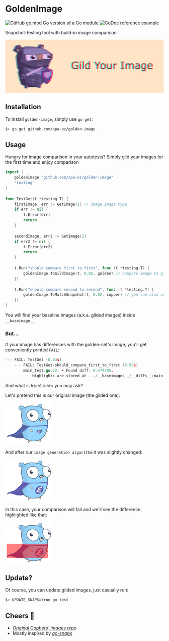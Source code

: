 # GoldenImage

[![GitHub go.mod Go version of a Go module](https://img.shields.io/github/go-mod/go-version/gomods/athens.svg)](https://github.com/opa-oz/golden-image) [![GoDoc reference example](https://img.shields.io/badge/godoc-reference-blue.svg)](https://godoc.org/github.com/opa-oz/golden-image)

<p>Snapshot-testing tool with build-in image comparison</p>

<p align="center">
<img src="https://github.com/opa-oz/golden-image/raw/main/docs/GildYourImage.jpg" alt="Banner"/>
</p>

## Installation

To install `golden-image`, simply use `go get`:

```bash
$> go get github.com/opa-oz/golden-image
```

## Usage

Hungry for image comparison in your autotests? Simply gild your images for the first time and enjoy comparison

```go
import (
    goldenImage "github.com/opa-oz/golden-image"
    "testing"
)

func TestGet(t *testing.T) {
    firstImage, err := GetImage(1) // image.Image type
    if err != nil {
        t.Error(err)
        return
    }
    
    secondImage, err2 := GetImage(2)
    if err2 != nil {
        t.Error(err2)
        return
    }
    
    t.Run("should compare first to first", func (t *testing.T) {
        goldenImage.ToGildImage(t, 0.02, golden) // compare image to gilded one, or gild if it's not existing yet
    })
    
    t.Run("should compare second to second", func (t *testing.T) {
        goldenImage.ToMatchSnapshot(t, 0.02, copper) // you can also use alisa `ToMatchSnapshot`
    })
}
```

You will find your baseline images (a.k.a. gilded images) inside `__baseimage__`

### But...

If your image has differences with the golden-set's image, you'll get conveniently printed `FAIL`:

```go
--- FAIL: TestGet (0.63s)
    --- FAIL: TestGet/should_compare_first_to_first (0.50s)
        main_test.go:22: • Found diff: 0.474205.
            Highlights are stored at .../__baseimages__/__diffs__/main_test.[TestGet-should_compare_first_to_first-0001].png.
```

And what is `highlights` you may ask?

Let's pretend this is our original image (the gilded one):
<p><img src="https://github.com/opa-oz/golden-image/raw/main/docs/golden.png" width="150" alt="Original"/></p>

And after our `image generation algorithm` it was slightly changed:
<p><img src="https://github.com/opa-oz/golden-image/raw/main/docs/changed.png" width="150" alt="Original"/></p>

In this case, your comparison will fail and we'll see the difference, highlighted like that:
<p><img src="https://github.com/opa-oz/golden-image/raw/main/docs/highlights.png" width="150" alt="Original"/></p>

## Update?

Of course, you can update gilded images, just casually run:

```bash
$> UPDATE_SNAPS=true go test
```

## Cheers 🥂

- _[Original Gophers' images repo](https://github.com/egonelbre/gophers)_
- Mostly inspired by _[go-snaps](https://github.com/gkampitakis/go-snaps)_